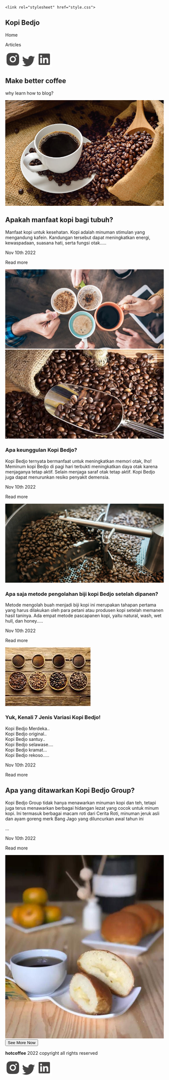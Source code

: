 <!DOCTYPE html>
<html lang="en">

<head>
    <meta charset="UTF-8">
    <meta http-equiv="X-UA-Compatible" content="IE=edge">
    <meta name="viewport" content="width=device-width, initial-scale=1.0">
    <title>Tugas UTS SIM Arif</title>
    <link rel="preconnect" href="https://fonts.gstatic.com">
    <link href="https://fonts.googleapis.com/css2?family=Inter&display=swap" rel="stylesheet">

    <link rel="stylesheet" href="style.css">
</head>

<body>
    <nav class="navbar">
        <h1>Kopi Bedjo</h1>
        <div class="nav-menu">
            <p>Home</p>
            <p>Articles</p>
            <img src="assets/instagram.svg" alt="instagram">
            <img src="assets/twitter.svg" alt="twitter">
            <img src="assets/linkedin.svg" alt="linkedin">
        </div>
    </nav>
    <section class="hero-container">
        <div>
            <div>
                <h1>Make better coffee
                </h1>
                <p>why learn how to blog?</p>
            </div>
        </div>
        <img src="assets/kopi.jpg" alt="kopi">
    </section>
    <section class="description-container">
        <div>
            <div>
                <h2> Apakah manfaat kopi bagi tubuh?</h2>
                <p>Manfaat kopi untuk kesehatan. Kopi adalah minuman stimulan yang mengandung kafein. Kandungan tersebut dapat meningkatkan energi, kewaspadaan, suasana hati, serta fungsi otak.....</p>
            </div>
            <div class="description-left-footer">
                <p>Nov 10th 2022</p>
                <p class="font-weight-bold">Read more</p>
            </div>
        </div>
        <img src="assets/Minum kopi.jpg" alt="minum kopi">
    </section>
    <section class="content-container">
        <div class="card">
            <img src="assets/Biji kopi.jpg" alt="biji kopi">
            <div class="card-body">
                <h3>Apa keunggulan Kopi Bedjo?</h3>
                <p> Kopi Bedjo ternyata bermanfaat untuk meningkatkan memori otak, lho! Meminum kopi Bedjo di pagi hari terbukti meningkatkan daya otak karena menjaganya tetap aktif. Selain menjaga saraf otak tetap aktif. Kopi Bedjo juga dapat menurunkan resiko penyakit demensia.            </div>
            <div class="card-footer">
                <p>Nov 10th 2022</p>
                <p class="font-weight-bold">Read more</p>
            </div>
        </div>
        <div class="card">
            <img src="assets/pengolahan.jpg" alt="pengolahan">
            <div class="card-body">
                <h3>Apa saja metode pengolahan biji kopi Bedjo setelah dipanen?</h3>
                <p>Metode mengolah buah menjadi biji kopi ini merupakan tahapan pertama yang harus dilakukan oleh para petani atau produsen kopi setelah memanen hasil taninya. Ada empat metode pascapanen kopi, yaitu natural, wash, wet hull, dan honey.....</p>
            </div>
            <div class="card-footer">
                <p>Nov 10th 2022</p>
                <p class="font-weight-bold">Read more</p>
            </div>
        </div>
        <div class="card">
            <img src="assets/Macam kopi.jpg" alt="Macaam kopi">
            <div class="card-body">
                <h3>Yuk, Kenali 7 Jenis Variasi Kopi Bedjo!</h3>
                <p>Kopi Bedjo Merdeka..   <br>                
                    Kopi Bedjo original..<br> 
                    Kopi Bedjo santuy.. <br>  
                    Kopi Bedjo selawase....<br> 
                    Kopi Bedjo kramat...<br> 
                    Kopi Bedjo rekoso.....</p>
            </div>
            <div class="card-footer">
                <p>Nov 10th 2022</p>
                <p class="font-weight-bold">Read more</p>
            </div>
        </div>
    </section>
    <section class="what-is-container">
        <div>
            <div>
                <h1>Apa yang ditawarkan Kopi Bedjo Group?</h1>
                <p>Kopi Bedjo Group tidak hanya menawarkan minuman kopi dan teh, tetapi juga terus menawarkan berbagai hidangan lezat yang cocok untuk minum kopi. Ini termasuk berbagai macam roti dari Cerita Roti, minuman jeruk asli dan ayam goreng merk Bang Jago yang diluncurkan awal tahun ini            </div>
                    ...</p>
            </div>
            <div class="footer">
                <p>Nov 10th 2022</p>
                <p class="font-weight-bold">Read more</p>
            </div>
        </div>
        <img src="assets/camilan.jpeg" alt="what-is">
    </section>
    <section class="button-container">
        <button class="btn">See More Now</button>
    </section>
    <footer>
        <p><b>hotcoffee</b> 2022 copyright all rights reserved</p>
        <div>
            <img src="assets/instagram.svg" alt="instagram">
            <img src="assets/twitter.svg" alt="twitter">
            <img src="assets/linkedin.svg" alt="linkedin">
        </div>
    </footer>

</body>

</html>
